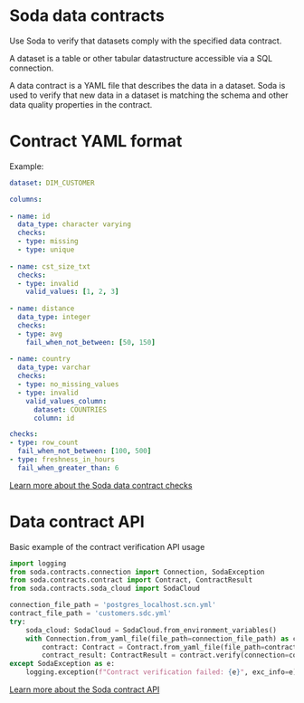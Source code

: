 # Soda data contracts

Use Soda to verify that datasets comply with the specified data contract. 

A dataset is a table or other tabular datastructure accessible via a SQL connection.

A data contract is a YAML file that describes the data in a dataset. Soda is used to 
verify that new data in a dataset is matching the schema and other data quality properties 
in the contract.

# Contract YAML format

Example:

```yaml
dataset: DIM_CUSTOMER

columns:
    
- name: id
  data_type: character varying
  checks:
  - type: missing
  - type: unique
    
- name: cst_size_txt
  checks:
  - type: invalid
    valid_values: [1, 2, 3]
    
- name: distance
  data_type: integer
  checks: 
  - type: avg
    fail_when_not_between: [50, 150]
          
- name: country
  data_type: varchar
  checks:
  - type: no_missing_values
  - type: invalid
    valid_values_column: 
      dataset: COUNTRIES
      column: id

checks:
- type: row_count
  fail_when_not_between: [100, 500]
- type: freshness_in_hours
  fail_when_greater_than: 6
```

[Learn more about the Soda data contract checks](docs/02_implementing_data_contracts/03_writing_contracts/00_writing_a_contract)

# Data contract API

Basic example of the contract verification API usage

```python
import logging
from soda.contracts.connection import Connection, SodaException
from soda.contracts.contract import Contract, ContractResult
from soda.contracts.soda_cloud import SodaCloud

connection_file_path = 'postgres_localhost.scn.yml'
contract_file_path = 'customers.sdc.yml'
try:
    soda_cloud: SodaCloud = SodaCloud.from_environment_variables()
    with Connection.from_yaml_file(file_path=connection_file_path) as connection:
        contract: Contract = Contract.from_yaml_file(file_path=contract_file_path)
        contract_result: ContractResult = contract.verify(connection=connection, soda_cloud=soda_cloud)
except SodaException as e:
    logging.exception(f"Contract verification failed: {e}", exc_info=e)
```

[Learn more about the Soda contract API](docs/02_implementing_data_contracts/01_verifying_a_contract_using_library/03_verifying_a_contract_with_the_api)
